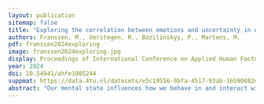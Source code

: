 ```yaml
---
layout: publication
sitemap: false
title: "Exploring the correlation between emotions and uncertainty in daily travel"
authors: Franssen, M., Verstegen, R., Bazilinskyy, P., Martens, M. 
pdf: franssen2024exploring
image: franssen2024exploring.jpg
display: Proceedings of International Conference on Applied Human Factors and Ergonomics (AHFE). Nice, France
year: 2024
doi: 10.54941/ahfe1005244
suppmat: https://data.4tu.nl/datasets/e5c19556-9bfa-4517-93ab-1b590682d75a/1
abstract: "Our mental state influences how we behave in and interact with the everyday world. Both uncertainty and emotions can alter our mental state and, thus, our behaviour. Although the relationship between uncertainty and emotions has been studied, research into this relationship in the context of daily travel is lacking. Emotions may influence uncertainty, just like uncertainty could trigger emotional responses. In this paper, a study is presented that explores the relationship between uncertainty and emotional states in the context of daily travel. Using a diary study method with 25 participants, emotions and uncertainty that are experienced during daily travel while using multiple modes of transport, were tracked for a period of 14 days. Diary studies allowed us to gain detailed insights and reflections on the emotions and uncertainty that participants experienced during their day-to-day travels. The diary allowed the participants to record their time-sensitive experiences in their relevant context over a longer period. These daily logs were made by the participants in the m-Path application. Participants logged their daily transportation modes, their emotions using the Geneva Emotion Wheel, and the uncertainty that they experienced while travelling. Results show that emotions and uncertainty influence one another simultaneously, with no clear causality. Specifically, this study observed a significant correlation between negative valence emotions (disappointment and fear) and uncertainty, which emphasises the importance of uncertainty and the management of negative valence emotions in travel experiences."
---
```

